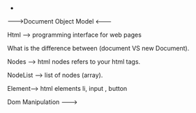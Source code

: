 

-


--->Document Object Model <---

Html --> programming interface for web pages

What is the difference between (document VS new Document).

Nodes --> html nodes refers to your html tags.

NodeList  --> list of nodes (array).

Element--> html elements li, input , button
  
Dom Manipulation  --->

